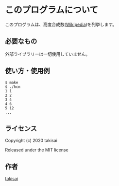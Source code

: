 # このプログラムについて

このプログラムは、高度合成数([Wikipedia](https://ja.wikipedia.org/wiki/%E9%AB%98%E5%BA%A6%E5%90%88%E6%88%90%E6%95%B0))を列挙します。

## 必要なもの

外部ライブラリーは一切使用していません。

## 使い方・使用例

    $ make
    $ ./hcn
    1 1
    2 2
    3 4
    4 6
    5 12
    ...

## ライセンス

Copyright (c) 2020 takisai

Released under the MIT license

## 作者

[takisai](https://github.com/takisai)
